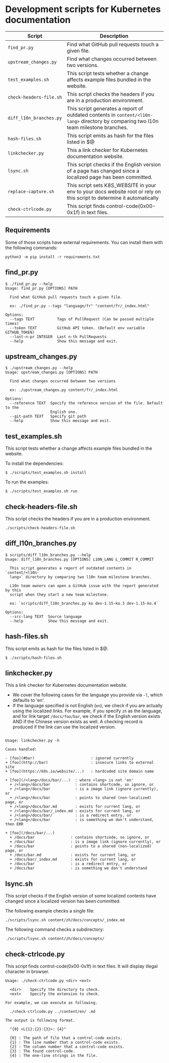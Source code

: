 # Development scripts for Kubernetes documentation

| Script                  | Description                                                                                                                           |
|-------------------------|---------------------------------------------------------------------------------------------------------------------------------------|
| `find_pr.py`            | Find what GitHub pull requests touch a given file.                                                                                    |
| `upstream_changes.py`   | Find what changes occurred between two versions.                                                                                      |
| `test_examples.sh`      | This script tests whether a change affects example files bundled in the website.                                                      |
| `check-headers-file.sh` | This script checks the headers if you are in a production environment.                                                                |
| `diff_l10n_branches.py` | This script generates a report of outdated contents in `content/<l10n-lang>` directory by comparing two l10n team milestone branches. |
| `hash-files.sh` | This script emits as hash for the files listed in $@ |
| `linkchecker.py` | This a link checker for Kubernetes documentation website. |
| `lsync.sh` | This script checks if the English version of a page has changed since a localized page has been committed. |
| `replace-capture.sh` | This script sets K8S_WEBSITE in your env to your docs website root or rely on this script to determine it automatically |
| `check-ctrlcode.py` | This script finds control-code(0x00-0x1f) in text files. |



## Requirements

Some of those scripts have external requirements. You can install them with the following commands:

```
python3 -m pip install -r requirements.txt
```

## find_pr.py

```
$ ./find_pr.py --help
Usage: find_pr.py [OPTIONS] PATH

  Find what GitHub pull requests touch a given file.

  ex: ./find_pr.py --tags "language/fr" "content/fr/_index.html"

Options:
  --tags TEXT          Tags of PullRequest (Can be passed multiple times)
  --token TEXT         GitHub API token. (Default env variable GITHUB_TOKEN)
  --last-n-pr INTEGER  Last n-th PullRequests
  --help               Show this message and exit.
```

## upstream_changes.py

```
$ ./upstream_changes.py --help
Usage: upstream_changes.py [OPTIONS] PATH

  Find what changes occurred between two versions

  ex: ./upstream_changes.py content/fr/_index.html

Options:
  --reference TEXT  Specify the reference version of the file. Default to the
                    English one.
  --git-path TEXT   Specify git path
  --help            Show this message and exit.
```

## test_examples.sh

This script tests whether a change affects example files bundled in the website.

To install the dependencies:

    $ ./scripts/test_examples.sh install

To run the examples:

    $ ./scripts/test_examples.sh run

## check-headers-file.sh

This script checks the headers if you are in a production environment.

    ./scripts/check-headers-file.sh

## diff_l10n_branches.py

```
$ scripts/diff_l10n_branches.py --help
Usage: diff_l10n_branches.py [OPTIONS] L10N_LANG L_COMMIT R_COMMIT

  This script generates a report of outdated contents in `content/<l10n-
  lang>` directory by comparing two l10n team milestone branches.

  L10n team owners can open a GitHub issue with the report generated by this
  script when they start a new team milestone.

  ex: `scripts/diff_l10n_branches.py ko dev-1.15-ko.3 dev-1.15-ko.4`

Options:
  --src-lang TEXT  Source language
  --help           Show this message and exit.
```

## hash-files.sh

This script emits as hash for the files listed in $@.

    $ ./scripts/hash-files.sh
    
## linkchecker.py

This a link checker for Kubernetes documentation website.
- We cover the following cases for the language you provide via `-l`, which
  defaults to 'en'.
- If the language specified is not English (`en`), we check if you are
  actually using the localized links. For example, if you specify `zh` as
  the language, and for link target `/docs/foo/bar`, we check if the English
  version exists AND if the Chinese version exists as well. A checking record
  is produced if the link can use the localized version.

```

Usage: linkchecker.py -h

Cases handled:

- [foo](#bar)                         : ignored currently
+ [foo](http://bar)                   : insecure links to external site
+ [foo](https://k8s.io/website/...)   : hardcoded site domain name

+ [foo](/<lang>/docs/bar/...)  : where <lang> is not 'en'
  + /<lang>/docs/bar           : contains shortcode, so ignore, or
  + /<lang>/docs/bar           : is a image link (ignore currently), or
  + /<lang>/docs/bar           : points to shared (non-localized) page, or
  + /<lang>/docs/bar.md        : exists for current lang, or
  + /<lang>/docs/bar/_index.md : exists for current lang, or
  + /<lang>/docs/bar/          : is a redirect entry, or
  + /<lang>/docs/bar           : is something we don't understand, then ERR

+ [foo](/docs/bar/...)
  + /docs/bar                : contains shortcode, so ignore, or
  + /docs/bar                : is a image link (ignore currently), or
  + /docs/bar                : points to a shared (non-localized) page, or
  + /docs/bar.md             : exists for current lang, or
  + /docs/bar/_index.md      : exists for current lang, or
  + /docs/bar                : is a redirect entry, or
  + /docs/bar                : is something we don't understand

```
## lsync.sh

This script checks if the English version of some localized contents have changed 
since a localized version has been committed.

The following example checks a single file:

    ./scripts/lsync.sh content/zh/docs/concepts/_index.md

The following command checks a subdirectory:

    ./scripts/lsync.sh content/zh/docs/concepts/

## check-ctrlcode.py

This script finds control-code(0x00-0x1f) in text files.
It will display illegal character in browser.

```
Usage: ./check-ctrlcode.py <dir> <ext>

  <dir>    Specify the directory to check.
  <ext>    Specify the extension to check.

For example, we can execute as following.

  ./check-ctrlcode.py ../content/en/ .md

The output is following format.

  "{0} <L{1}:{2}:{3}>: {4}"

  {0} : The path of file that a control-code exists.
  {1} : The line number that a control-code exists.
  {2} : The column number that a control-code exists.
  {3} : The found control-code.
  {4} : The one-line strings in the file.
```